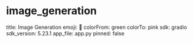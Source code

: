 # image_generation
title: Image Generation
emoji: 🚀
colorFrom: green
colorTo: pink
sdk: gradio
sdk_version: 5.23.1
app_file: app.py
pinned: false

